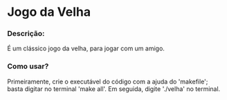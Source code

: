 # Jogo da Velha

### Descrição:
É um clássico jogo da velha, para jogar com um amigo.

### Como usar?
Primeiramente, crie o executável do código com a ajuda do 'makefile'; basta digitar no terminal 'make all'. Em seguida, digite './velha' no terminal.